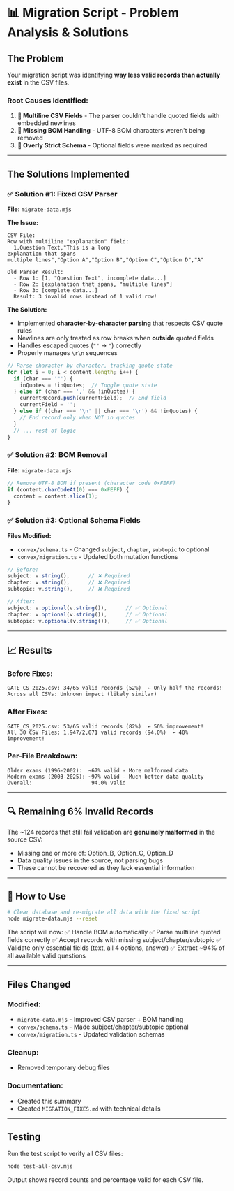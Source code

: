 # 📊 Migration Script - Problem Analysis & Solutions

## The Problem

Your migration script was identifying **way less valid records than actually exist** in the CSV files. 

### Root Causes Identified:

1. **🔴 Multiline CSV Fields** - The parser couldn't handle quoted fields with embedded newlines
2. **🔴 Missing BOM Handling** - UTF-8 BOM characters weren't being removed  
3. **🔴 Overly Strict Schema** - Optional fields were marked as required

---

## The Solutions Implemented

### ✅ Solution #1: Fixed CSV Parser

**File:** `migrate-data.mjs`

**The Issue:**
```
CSV File:
Row with multiline "explanation" field:
  1,Question Text,"This is a long
explanation that spans
multiple lines","Option A","Option B","Option C","Option D","A"

Old Parser Result:
  - Row 1: [1, "Question Text", incomplete data...]
  - Row 2: [explanation that spans, "multiple lines"]
  - Row 3: [complete data...]
  Result: 3 invalid rows instead of 1 valid row!
```

**The Solution:**
- Implemented **character-by-character parsing** that respects CSV quote rules
- Newlines are only treated as row breaks when **outside** quoted fields
- Handles escaped quotes (`""` → `"`) correctly
- Properly manages `\r\n` sequences

```javascript
// Parse character by character, tracking quote state
for (let i = 0; i < content.length; i++) {
  if (char === '"') {
    inQuotes = !inQuotes;  // Toggle quote state
  } else if (char === ',' && !inQuotes) {
    currentRecord.push(currentField);  // End field
    currentField = '';
  } else if ((char === '\n' || char === '\r') && !inQuotes) {
    // End record only when NOT in quotes
  }
  // ... rest of logic
}
```

### ✅ Solution #2: BOM Removal

**File:** `migrate-data.mjs`

```javascript
// Remove UTF-8 BOM if present (character code 0xFEFF)
if (content.charCodeAt(0) === 0xFEFF) {
  content = content.slice(1);
}
```

### ✅ Solution #3: Optional Schema Fields

**Files Modified:**
- `convex/schema.ts` - Changed `subject`, `chapter`, `subtopic` to optional
- `convex/migration.ts` - Updated both mutation functions

```javascript
// Before:
subject: v.string(),      // ❌ Required
chapter: v.string(),      // ❌ Required
subtopic: v.string(),     // ❌ Required

// After:
subject: v.optional(v.string()),      // ✅ Optional
chapter: v.optional(v.string()),      // ✅ Optional
subtopic: v.optional(v.string()),     // ✅ Optional
```

---

## 📈 Results

### Before Fixes:
```
GATE_CS_2025.csv: 34/65 valid records (52%)  ← Only half the records!
Across all CSVs: Unknown impact (likely similar)
```

### After Fixes:
```
GATE_CS_2025.csv: 53/65 valid records (82%)  ← 56% improvement!
All 30 CSV Files: 1,947/2,071 valid records (94.0%)  ← 40% improvement!
```

### Per-File Breakdown:
```
Older exams (1996-2002):  ~67% valid - More malformed data
Modern exams (2003-2025): ~97% valid - Much better data quality
Overall:                   94.0% valid
```

---

## 🔍 Remaining 6% Invalid Records

The ~124 records that still fail validation are **genuinely malformed** in the source CSV:
- Missing one or more of: Option_B, Option_C, Option_D
- Data quality issues in the source, not parsing bugs
- These cannot be recovered as they lack essential information

---

## 🚀 How to Use

```bash
# Clear database and re-migrate all data with the fixed script
node migrate-data.mjs --reset
```

The script will now:
✅ Handle BOM automatically
✅ Parse multiline quoted fields correctly
✅ Accept records with missing subject/chapter/subtopic
✅ Validate only essential fields (text, all 4 options, answer)
✅ Extract ~94% of all available valid questions

---

## Files Changed

### Modified:
- `migrate-data.mjs` - Improved CSV parser + BOM handling
- `convex/schema.ts` - Made subject/chapter/subtopic optional
- `convex/migration.ts` - Updated validation schemas

### Cleanup:
- Removed temporary debug files

### Documentation:
- Created this summary
- Created `MIGRATION_FIXES.md` with technical details

---

## Testing

Run the test script to verify all CSV files:
```bash
node test-all-csv.mjs
```

Output shows record counts and percentage valid for each CSV file.

